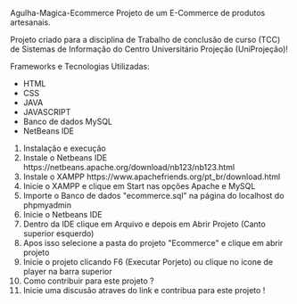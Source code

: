 Agulha-Magica-Ecommerce
Projeto de um E-Commerce de produtos artesanais.

Projeto criado para a disciplina de Trabalho de conclusão de curso (TCC) de Sistemas de Informação do Centro Universitário Projeção (UniProjeção)!

Frameworks e Tecnologias Utilizadas:


<ul>
  <li>HTML</li>
  <li>CSS</li>
  <li>JAVA</li>
  <li>JAVASCRIPT</li>
  <li>Banco de dados MySQL</li>
  <li>NetBeans IDE</li>
</ul>


<ol>
  <li>Instalação e execução</li>
  <li>Instale o Netbeans IDE https://netbeans.apache.org/download/nb123/nb123.html</li>
  <li>Instale o XAMPP https://www.apachefriends.org/pt_br/download.html</li>
  <li>Inicie o XAMPP e clique em Start nas opções Apache e MySQL</li>
  <li>Importe o Banco de dados "ecommerce.sql" na página do localhost do phpmyadmin</li>
  <li>Inicie o Netbeans IDE</li>
  <li>Dentro da IDE clique em Arquivo e depois em Abrir Projeto (Canto superior esquerdo)</li>
  <li>Apos isso selecione a pasta do projeto "Ecommerce" e clique em abrir projeto</li>
  <li>Inicie o projeto clicando F6 (Executar Porjeto) ou clique no icone de player na barra superior</li>
  <li>Como contribuir para este projeto ?</li>
  <li>Inicie uma discusão atraves do link e contribua para este projeto !</li>
</ol>
